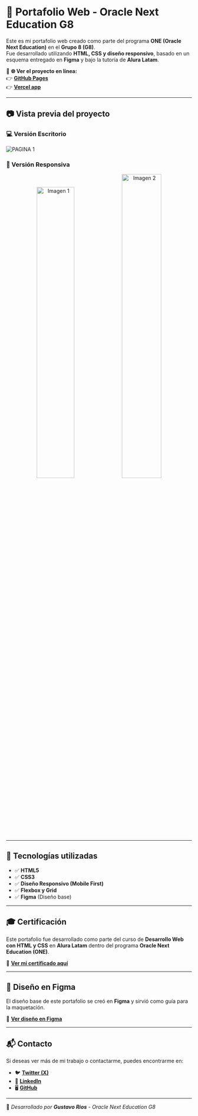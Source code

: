 # 🚀 Portafolio Web - Oracle Next Education G8

Este es mi portafolio web creado como parte del programa **ONE (Oracle Next Education)** en el **Grupo 8 (G8)**.  
Fue desarrollado utilizando **HTML, CSS y diseño responsivo**, basado en un esquema entregado en **Figma** y bajo la tutoría de **Alura Latam**.  

📌 **🌐 Ver el proyecto en línea:**  
👉 **[GitHub Pages](https://gustav0-ri0s.github.io/ejemplo-portafolio/)**  
👉 **[Vercel app](https://ejemplo-portafolio-agexkby30-gustavos-projects-1a84d6a2.vercel.app/)**  



---

## 📷 Vista previa del proyecto

### 💻 Versión Escritorio  
![PAGINA 1](https://github.com/user-attachments/assets/7d59e9e8-2084-46a6-b9df-3af00f7b6207)


### 📱 Versión Responsiva  
<p align="center">
  <img src="https://github.com/user-attachments/assets/b6a801fb-19de-4e68-9a9b-e858b22a5525" alt="Imagen 1" width="45%">
  <img src="https://github.com/user-attachments/assets/aaf9de98-f69a-4992-8eca-b68a8ea0dbb0" alt="Imagen 2" width="46%">
</p>


---

## 📌 Tecnologías utilizadas

- ✅ **HTML5**  
- ✅ **CSS3**  
- ✅ **Diseño Responsivo (Mobile First)**  
- ✅ **Flexbox y Grid**  
- ✅ **Figma** (Diseño base)  

---

## 🎓 Certificación

Este portafolio fue desarrollado como parte del curso de **Desarrollo Web con HTML y CSS** en **Alura Latam** dentro del programa **Oracle Next Education (ONE)**.  

📜 **[Ver mi certificado aquí](https://app.aluracursos.com/certificate/fb844f76-61ae-4b1b-a6fb-e59e707e3877)** 

---

## 📎 Diseño en Figma  

El diseño base de este portafolio se creó en **Figma** y sirvió como guía para la maquetación.  

🔗 **[Ver diseño en Figma](https://www.figma.com/design/EAQgNcBE5qOCn5qFFYZzNZ/Portafolio---Curso-3?node-id=0-1&p=f)**

---

## 📬 Contacto  

Si deseas ver más de mi trabajo o contactarme, puedes encontrarme en:  

- 🐦 **[Twitter (X)](https://x.com/GustavoEd4)**  
- 💼 **[LinkedIn](https://www.linkedin.com/in/gustavoed4)**  
- 🖥️ **[GitHub](https://github.com/gustav0-ri0s)**  

---

🚀 _Desarrollado por **Gustavo Rios** - Oracle Next Education G8_
